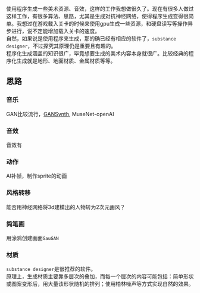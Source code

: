 使用程序生成一些美术资源、音效，这样的工作我想做很久了。现在有很多人做过这样工作，有很多算法、思路，尤其是生成对抗神经网络，使得程序生成变得很简单。我想过在游戏载入关卡的时候来使用gpu生成一些资源，和硬盘读写等操作异步进行，说不定能增加载入关卡的速度。  
自然，如果说是使用程序来生成，那的确已经有相应的软件了，`substance designer`，不过探究其原理仍是重要且有趣的。  
程序化生成涵盖的知识很广，毕竟想要生成的美术内容本身就很广。比较经典的程序化生成就是地形、地面材质、金属材质等等。  

## 思路
### 音乐
GAN比较流行，[GANSynth](https://arxiv.org/abs/1902.08710?), MuseNet-openAI
### 音效
音效有
### 动作
AI补帧，制作sprite的动画
### 风格转移
能否用神经网络将3d建模出的人物转为2次元画风？
### 简笔画
用涂鸦创建画面`GauGAN`
### 材质
`substance designer`是很推荐的软件。  
原理上，生成材质主要靠多层次的叠加，而每一个层次的内容可能包括：简单形状或图案变形后，用大量该形状随机的排列；使用柏林噪声等方式实现自然的效果。